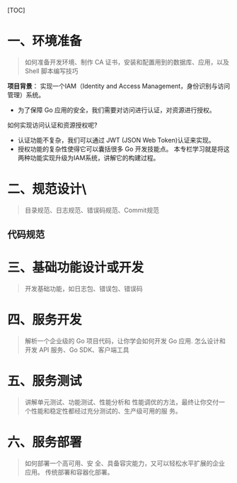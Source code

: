 
[TOC]

# 一、环境准备
>如何准备开发环境、制作 CA 证书，安装和配置用到的数据库、应用，以及 Shell 脚本编写技巧


**项目背景**： 实现一个IAM（Identity and Access Management，身份识别与访问管理）系统。
- 为了保障 Go 应用的安全，我们需要对访问进行认证，对资源进行授权。


如何实现访问认证和资源授权呢?
- 认证功能不复杂，我们可以通过 JWT (JSON Web Token)认证来实现。
- 授权功能的复杂性使得它可以囊括很多 Go 开发技能点。 本专栏学习就是将这两种功能实现升级为IAM系统，讲解它的构建过程。



# 二、规范设计\
>目录规范、日志规范、错误码规范、Commit规范

## 代码规范



# 三、基础功能设计或开发
>开发基础功能，如日志包、错误包、错误码

# 四、服务开发
>解析一个企业级的 Go 项目代码，让你学会如何开发 Go 应用. 怎么设计和开发 API 服务、Go SDK、客户端工具


# 五、服务测试
>讲解单元测试、功能测试、性能分析和 性能调优的方法，最终让你交付一个性能和稳定性都经过充分测试的、生产级可用的服 务。


# 六、服务部署
>如何部署一个高可用、安 全、具备容灾能力，又可以轻松水平扩展的企业应用。 传统部署和容器化部署。
